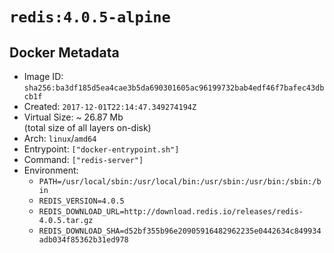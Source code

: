 # `redis:4.0.5-alpine`

## Docker Metadata

- Image ID: `sha256:ba3df185d5ea4cae3b5da690301605ac96199732bab4edf46f7bafec43dbcb1f`
- Created: `2017-12-01T22:14:47.349274194Z`
- Virtual Size: ~ 26.87 Mb  
  (total size of all layers on-disk)
- Arch: `linux`/`amd64`
- Entrypoint: `["docker-entrypoint.sh"]`
- Command: `["redis-server"]`
- Environment:
  - `PATH=/usr/local/sbin:/usr/local/bin:/usr/sbin:/usr/bin:/sbin:/bin`
  - `REDIS_VERSION=4.0.5`
  - `REDIS_DOWNLOAD_URL=http://download.redis.io/releases/redis-4.0.5.tar.gz`
  - `REDIS_DOWNLOAD_SHA=d52bf355b96e20905916482962235e0442634c849934adb034f85362b31ed978`
